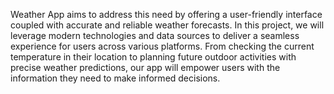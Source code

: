 Weather App aims to address this need by offering a user-friendly interface coupled with accurate and reliable weather forecasts. In this project, we will leverage modern technologies and data sources to deliver a seamless experience for users across various platforms. From checking the current temperature in their location to planning future outdoor activities with precise weather predictions, our app will empower users with the information they need to make informed decisions.
